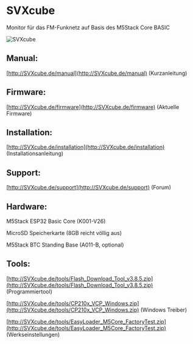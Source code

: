 # SVXcube 

Monitor für das FM-Funknetz auf Basis des M5Stack Core BASIC

![SVXcube](http://SVXcube.de/pictures/title.jpg)

## Manual:

[http://SVXcube.de/manual](http://SVXcube.de/manual) (Kurzanleitung)

## Firmware:

[http://SVXcube.de/firmware](http://SVXcube.de/firmware) (Aktuelle Firmware)

## Installation:

[http://SVXcube.de/installation](http://SVXcube.de/installation) (Installationsanleitung)

## Support:

[http://SVXcube.de/support](http://SVXcube.de/support) (Forum)

## Hardware:

M5Stack ESP32 Basic Core (K001-V26)

MicroSD Speicherkarte (8GB reicht völlig aus) 

M5Stack BTC Standing Base (A011-B, optional)

## Tools:

[http://SVXcube.de/tools/Flash_Download_Tool_v3.8.5.zip](http://SVXcube.de/tools/Flash_Download_Tool_v3.8.5.zip) (Programmiertool)

[http://SVXcube.de/tools/CP210x_VCP_Windows.zip](http://SVXcube.de/tools/CP210x_VCP_Windows.zip) (Windows Treiber)

[http://SVXcube.de/tools/EasyLoader_M5Core_FactoryTest.zip](http://SVXcube.de/tools/EasyLoader_M5Core_FactoryTest.zip) (Werkseinstellungen)



